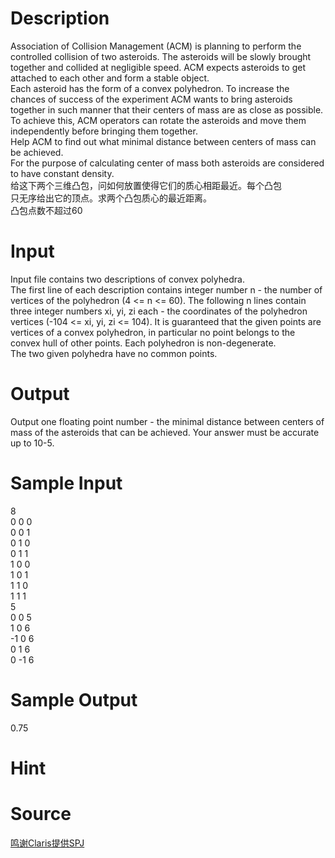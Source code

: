 
# Description

<div class="content"><div>Association of Collision Management (ACM) is planning to perform the controlled collision of two asteroids. The asteroids will be slowly brought together and collided at negligible speed. ACM expects asteroids to get attached to each other and form a stable object. </div>
<div>Each asteroid has the form of a convex polyhedron. To increase the chances of success of the experiment ACM wants to bring asteroids together in such manner that their centers of mass are as close as possible. To achieve this, ACM operators can rotate the asteroids and move them independently before bringing them together. </div>
<div>Help ACM to find out what minimal distance between centers of mass can be achieved. </div>
<div>For the purpose of calculating center of mass both asteroids are considered to have constant density.</div>
<div></div>
<div>
<div>给这下两个三维凸包，问如何放置使得它们的质心相距最近。每个凸包</div>
<div>只无序给出它的顶点。求两个凸包质心的最近距离。</div>
<div>凸包点数不超过60</div>
</div>
<p></p></div>

# Input

<div class="content"><div>Input file contains two descriptions of convex polyhedra. </div>
<div>
<div>The first line of each description contains integer number n - the number of vertices of the polyhedron (4 &lt;= n &lt;= 60). The following n lines contain three integer numbers xi, yi, zi each - the coordinates of the polyhedron vertices (-104 &lt;= xi, yi, zi &lt;= 104). It is guaranteed that the given points are vertices of a convex polyhedron, in particular no point belongs to the convex hull of other points. Each polyhedron is non-degenerate. </div>
<div>The two given polyhedra have no common points.</div>
<div></div>
</div>
<p></p></div>

# Output

<div class="content"><div>Output one floating point number - the minimal distance between centers of mass of the asteroids that can be achieved. Your answer must be accurate up to 10-5.</div>
<p></p></div>

# Sample Input

<div class="content"><span class="sampledata">8<br/>
0 0 0<br/>
0 0 1<br/>
0 1 0<br/>
0 1 1<br/>
1 0 0<br/>
1 0 1<br/>
1 1 0<br/>
1 1 1<br/>
5<br/>
0 0 5<br/>
1 0 6<br/>
-1 0 6<br/>
0 1 6<br/>
0 -1 6<br/>
</span></div>

# Sample Output

<div class="content"><span class="sampledata">0.75<br/>
</span></div>

# Hint

<div class="content"><p></p></div>

# Source

<div class="content"><p><a href="problemset.php?search=鸣谢Claris提供SPJ">鸣谢Claris提供SPJ</a></p></div>

